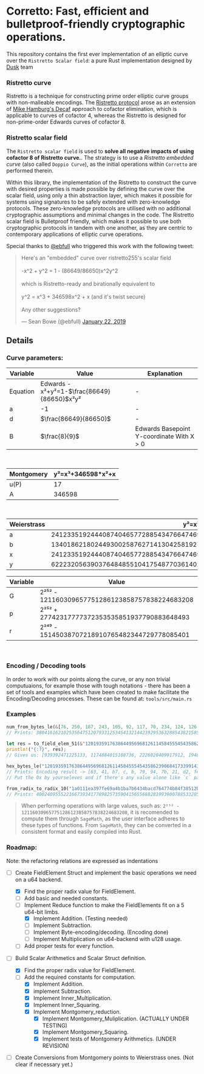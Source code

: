 # Corretto: Fast, efficient and bulletproof-friendly cryptographic operations.

This repository contains the first ever implementation of an elliptic curve over the `Ristretto Scalar field`: a pure Rust implementation designed by [Dusk](https://dusk.network) team

### Ristretto curve 

Ristretto is a technique for constructing prime order elliptic curve groups with non-malleable encodings. The [Ristretto protocol](https://ristretto.group/ristretto.html) arose as an extension of [Mike Hamburg's Decaf](https://www.shiftleft.org/papers/decaf/decaf.pdf) approach to cofactor elimination, which is applicable to curves of
cofactor 4, whereas the Ristretto is designed for non-prime-order Edwards curves of cofactor 8. 

### Ristretto scalar field

The `Ristretto scalar field` is used to **solve all negative impacts of using cofactor 8 of Ristretto curve.**. The strategy is to use a _Ristretto embedded curve_ (also called `Doppio Curve`), as the initial operations within `Corretto` are performed therein.

Within this library, the implementation of the Ristretto to construct the curve with desired properties is made possible by 
defining the curve over the scalar field, using only a thin abstraction layer, which makes it possible for systems using signatures to be safely extended with zero-knowledge protocols. These zero-knowledge protocols are utilised with no additional cryptographic assumptions and minimal changes in the code. The Ristretto scalar field is Bulletproof friendly, which makes it possible to use both cryptographic protocols in tandem with one another, as they are centric to contemporary applications of elliptic curve operations.

Special thanks to [@ebfull](https://github.com/ebfull) who triggered this work with the following tweet:

<blockquote class="twitter-tweet" data-lang="en"><p lang="en" dir="ltr">Here&#39;s an &quot;embedded&quot; curve over ristretto255&#39;s scalar field<br><br>-x^2 + y^2 = 1 - (86649/86650)x^2y^2<br><br>which is Ristretto-ready and birationally equivalent to<br><br>y^2 = x^3 + 346598x^2 + x (and it&#39;s twist secure)<br><br>Any other suggestions?</p>&mdash; Sean Bowe (@ebfull) <a href="https://twitter.com/ebfull/status/1087571257057406976?ref_src=twsrc%5Etfw">January 22, 2019</a></blockquote>

## Details

### Curve parameters:

| Variable | Value | Explanation |
|--|--|--|
| Equation | Edwards -x²+y²=1-$`\frac{86649}{86650}`$x²y² | -|
| a | -1 | - |
| d | $`\frac{86649}{86650}`$ | - |
| B | $`\frac{8}{9}`$ | Edwards Basepoint Y-coordinate With X > 0 | 

<br/>

| Montgomery | y²=x³+346598*x²+x |
|--|--|
| u(P) | 17 | `u` coordinate of the Montgomery Basepoint, X-coordinate | \
| A | 346598 | |

<br/>

| Weierstrass | y²=x³+ax+b |
|--|--|
| a | 2412335192444087404657728854347664746952372119793302535333983646055108025796 | |
| b | 1340186218024493002587627141304258192751317844329612519629993998710484804961 | |
| x | 2412335192444087404657728854347664746952372119793302535333983646095151532546 | |
| y | 6222320563903764848551041754877036140234555813488015858364752483591799173948 | |

| Variable | Value | Explanation |
|--|--|--|
| G | 2²⁵² - 121160309657751286123858757838224683208 | Curve order |
| p | 2²⁵² + 27742317777372353535851937790883648493 | Prime of the field |
| r | 2²⁴⁹ - 15145038707218910765482344729778085401 | Prime of the Sub-Group |\

<br/>

### Encoding / Decoding tools
In order to work with our points along the curve, or any non trivial computuaions, for example those with tough notations - there has been a set of tools and examples which have been created to make facilitate the Encoding/Decoding processes. These can be found at: `tools/src/main.rs` 

### Examples

```rust
num_from_bytes_le(&[76, 250, 187, 243, 105, 92, 117, 70, 234, 124, 126, 180, 87, 149, 62, 249, 16, 149, 138, 56, 26, 87, 14, 76, 251, 39, 168, 74, 176, 202, 26, 84]);
// Prints: 38041616210253564751207933125345413214423929536328854382158537130491690875468
    
let res = to_field_elem_51(&"1201935917638644956968126114584555454358623906841733991436515590915937358637");
println!("{:?}", res);
// Gives us: [939392471225133, 1174884015108736, 2226020409917912, 1948943783348399, 46747909865470]

hex_bytes_le("120193591763864495696812611458455545435862390684173399143651559091593735863735685683568356835683");
// Prints: Encoding result -> [63, 41, b7, c, b, 79, 94, 7b, 21, d2, fe, 7b, c8, 89, c9, 7f, 76, c8, 9b, a3, 58, 18, 39, a, f2, d2, 7c, 17, ed, 7f, 6, c4, 9d, 44, f3, 7c, 85, c2, 67, e]
// Put the 0x by yourseleves and if there's any value alone like `c` padd it with a 0 on the left like: `0x0c`

from_radix_to_radix_10("1a0111ea397fe69a4b1ba7b6434bacd764774b84f38512bf6730d2a0f6b0f6241eabfffeb153ffffb9feffffffffaaab", 16u32);
// Prints: 4002409555221667393417789825735904156556882819939007885332058136124031650490837864442687629129015664037894272559787

```

> When performing operations with large values, such as: `2²⁵² - 121160309657751286123858757838224683208`, it is recomended to compute them through `SageMath`, as the user interface adheres to these types of functions. From `SageMath`, they can be converted in a consistent format and easily compiled into Rust.

### Roadmap:

Note: the refactoring relations are expressed as indentations

- [ ] Create FieldElement Struct and implement the basic operations we need on a u64 backend.
  - [x] Find the proper radix value for FieldElement.
  - [ ] Add basic and needed constants.
  - [ ] Implement Reduce function to make the FieldElements fit on a 5 u64-bit limbs.
    - [x] Implement Addition. (Testing needed)
    - [ ] Implement Subtraction.
    - [ ] Implement Byte-encoding/decoding. (Encoding done)
    - [ ] Implement Multiplication on u64-backend with u128 usage.
  - [ ] Add proper tests for every function.
- [ ] Build Scalar Arithmetics and Scalar Struct definition.
    - [x] Find the proper radix value for FieldElement.
    - [ ] Add the required constants for computation.
      - [x] Implement Addition.
      - [x] implement Subtraction.
      - [x] Implement Inner_Multiplication.
      - [x] Implement Inner_Squaring.
      - [x] Implement Montgomery_reduction.
        - [x] Implement Montgomery_Muliplication. (ACTUALLY UNDER TESTING)
        - [x] Implement Montgomery_Squaring.
        - [x] Implement tests of Montgomery Arithmetics. (UNDER REVISION)
- [ ] Create Conversions from Montgomery points to Weierstrass ones. (Not clear if necessary yet.)


